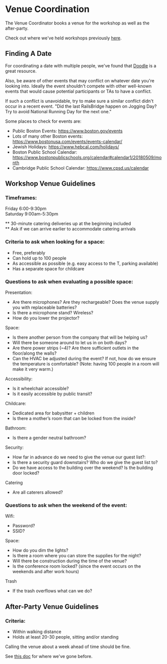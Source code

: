 # Venue Coordination

The Venue Coordinator books a venue for the workshop as well as the after-party.

Check out where we've held workshops previously
[here](./previous-workshop-venues.md).

## Finding A Date

For coordinating a date with multiple people, we've found that [Doodle](https://doodle.com) is a great resource.

Also, be aware of other events that may conflict on whatever date you're looking into. Ideally the event shouldn't compete with other well-known events that would cause potential participants or TAs to have a conflict.

If such a conflict is unavoidable, try to make sure a similar conflict didn't occur in a recent event. "Did the last RailsBridge happen on Jogging Day? Try to avoid National Running Day for the next one."

Some places to check for events are:

* Public Boston Events: https://www.boston.gov/events
* Lots of many other Boston events: https://www.bostonusa.com/events/events-calendar/
* Jewish Holidays: https://www.hebcal.com/holidays/
* Boston Public School Calendar: https://www.bostonpublicschools.org/calendar#calendar1/20180509/month
* Cambridge Public School Calendar: https://www.cpsd.us/calendar

## Workshop Venue Guidelines
### Timeframes:
Friday 6:00-9:30pm
<br>
Saturday 9:00am-5:30pm

** 30-minute catering deliveries up at the beginning included <br>
** Ask if we can arrive earlier to accommodate catering arrivals

### Criteria to ask when looking for a space:
* Free, preferably
* Can hold up to 100 people
* As accessible as possible (e.g. easy access to the T, parking available)
* Has a separate space for childcare

### Questions to ask when evaluating a possible space:
Presentation:
* Are there microphones? Are they rechargeable? Does the venue supply you with replaceable batteries?
* Is there a microphone stand? Wireless?
* How do you lower the projector?

Space:
* Is there another person from the company that will be helping us?
* Will there be someone around to let us in on both days?
* Are there power strips (~4)? Are there sufficient outlets in the floor/along the walls?
* Can the HVAC be adjusted during the event? If not, how do we ensure the temperature is comfortable? (Note: having 100 people in a room will make it very warm.)

Accessibility:
* Is it wheelchair accessible?
* Is it easily accessible by public transit?

Childcare:
* Dedicated area for babysitter + children
* Is there a mother’s room that can be locked from the inside?

Bathroom:
* Is there a gender neutral bathroom?

Security:
* How far in advance do we need to give the venue our guest list?:
* Is there a security guard downstairs? Who do we give the guest list to?
* Do we have access to the building over the weekend? Is the building door locked?

Catering
* Are all caterers allowed?

### Questions to ask when the weekend of the event:

Wifi:
* Password?
* SSID?

Space:
* How do you dim the lights?
* Is there a room where you can store the supplies for the night?
* Will there be construction during the time of the venue?
* Is the conference room locked? (since the event occurs on the weekends and after work hours)

Trash
* If the trash overflows what can we do?

## After-Party Venue Guidelines

### Criteria:

* Within walking distance
* Holds at least 20-30 people, sitting and/or standing

Calling the venue about a week ahead of time should be fine.

See [this doc](./previous-after-party-venues.md) for where we've gone before.
